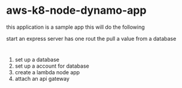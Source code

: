 # aws-k8-node-dynamo-app

this application is a sample app this will do the following

start an express server
has one rout the pull a value from a database
#
<ol>
<li>set up a database
<li>set up a account for database
<li>create a lambda node app
<li>attach an api gateway
